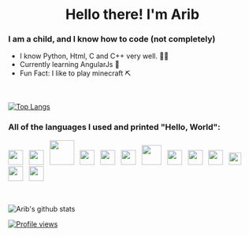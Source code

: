 <h1 align="center">Hello there! I'm Arib</h1>

### I am a child, and I know how to code (not completely)

- I know Python, Html, C and C++ very well. 👨‍🎓
- Currently learning AngularJs 💯
- Fun Fact: I like to play minecraft ⛏

<br/>

[![Top Langs](https://github-readme-stats.vercel.app/api/top-langs/?username=arib21&layout=compact&theme=radical)](https://github.com/arib21)

### All of the languages I used and printed "Hello, World":
<img src="https://i.imgur.com/4Sx2jiN.png" width="30"/>&nbsp;&nbsp;
<img src="https://i.imgur.com/E4WmOmM.png" width="30"/>&nbsp;&nbsp;
<img src="https://i.imgur.com/o26cHFv.png" width="50"/>&nbsp;&nbsp;
<img src="https://i.imgur.com/X2Dmicl.png" width="30"/>&nbsp;&nbsp;
<img src="https://i.imgur.com/s5s647F.png" width="30"/>&nbsp;&nbsp;
<img src="https://i.imgur.com/42LOwKX.png" width="30"/>&nbsp;&nbsp;
<img src="https://i.imgur.com/tzMGZ0i.png" width="40"/>&nbsp;&nbsp;
<img src="https://i.imgur.com/FmFOEqo.png" width="30"/>&nbsp;&nbsp;
<img src="https://i.imgur.com/0hxPjcv.png" width="30"/>&nbsp;&nbsp;
<img src="https://i.imgur.com/PzkGlxM.png" width="30"/>&nbsp;&nbsp;
<img src="https://i.imgur.com/5CzM1Uj.png" width="25"/>&nbsp;&nbsp;
<img src="https://i.imgur.com/mA3TD2F.png" width="30"/>&nbsp;&nbsp;
<img src="https://i.imgur.com/RWX7aIP.png" width="30"/>&nbsp;&nbsp;

<br/>

![Arib's github stats](https://github-readme-stats.vercel.app/api?username=arib21&show_icons=true&theme=radical&layout=compact)

[![Profile views](https://gpvc.arturio.dev/arib21)](https://github.com/arib21)

